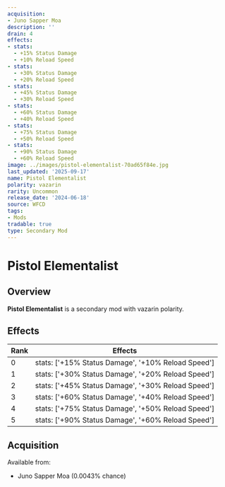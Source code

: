 ```yaml
---
acquisition:
- Juno Sapper Moa
description: ''
drain: 4
effects:
- stats:
  - +15% Status Damage
  - +10% Reload Speed
- stats:
  - +30% Status Damage
  - +20% Reload Speed
- stats:
  - +45% Status Damage
  - +30% Reload Speed
- stats:
  - +60% Status Damage
  - +40% Reload Speed
- stats:
  - +75% Status Damage
  - +50% Reload Speed
- stats:
  - +90% Status Damage
  - +60% Reload Speed
image: ../images/pistol-elementalist-70ad65f84e.jpg
last_updated: '2025-09-17'
name: Pistol Elementalist
polarity: vazarin
rarity: Uncommon
release_date: '2024-06-18'
source: WFCD
tags:
- Mods
tradable: true
type: Secondary Mod
---
```


# Pistol Elementalist

## Overview

**Pistol Elementalist** is a secondary mod with vazarin polarity.

## Effects

| Rank | Effects |
|------|----------|
| 0 | stats: ['+15% Status Damage', '+10% Reload Speed'] |
| 1 | stats: ['+30% Status Damage', '+20% Reload Speed'] |
| 2 | stats: ['+45% Status Damage', '+30% Reload Speed'] |
| 3 | stats: ['+60% Status Damage', '+40% Reload Speed'] |
| 4 | stats: ['+75% Status Damage', '+50% Reload Speed'] |
| 5 | stats: ['+90% Status Damage', '+60% Reload Speed'] |

## Acquisition

Available from:
- Juno Sapper Moa (0.0043% chance)

